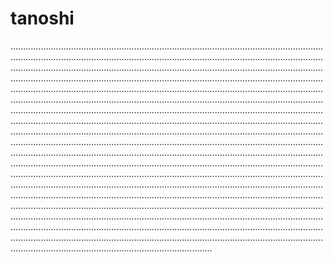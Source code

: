 # tanoshi
....................................................................................................................................................................................................................................................................................................................................................................................................................................................................................................................................................................................................................................................................................................................................................................................................................................................................................................................................................................................................................................................................................................................................................................................................................................................................................................................................................................................................................................................................................................................................................................................................................................................................................................................................................................................................................................................................................................................................................................................................................................................................................................................................................................................................................................................................................................................................................................................................................................................................................................................................